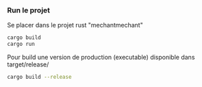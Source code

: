
### Run le projet

Se placer dans le projet rust "mechantmechant"

 ```sh
 cargo build
 cargo run
 ```

 Pour build une version de production (executable) disponible dans target/release/

 ```sh
 cargo build --release
```

